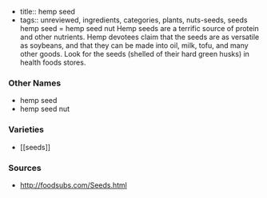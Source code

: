 - title:: hemp seed
- tags:: unreviewed, ingredients, categories, plants, nuts-seeds, seeds
hemp seed = hemp seed nut Hemp seeds are a terrific source of protein and other nutrients. Hemp devotees claim that the seeds are as versatile as soybeans, and that they can be made into oil, milk, tofu, and many other goods. Look for the seeds (shelled of their hard green husks) in health foods stores.

### Other Names

* hemp seed
* hemp seed nut

### Varieties

* [[seeds]]

### Sources
* http://foodsubs.com/Seeds.html
